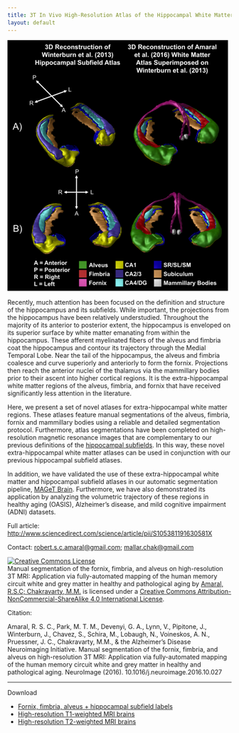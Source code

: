 ```yaml
---
title: 3T In Vivo High-Resolution Atlas of the Hippocampal White Matter
layout: default
---
```

![Amaral Atlas Figure](/images/amaral_atlas_figure.png "Amaral Atlas Figure")

Recently, much attention has been focused on the definition and structure of the hippocampus and its subfields.  While important, the projections from the hippocampus have been relatively understudied.  Throughout the majority of its anterior to posterior extent, the hippocampus is enveloped on its superior surface by white matter emanating from within the hippocampus.  These afferent myelinated fibers of the alveus and fimbria coat the hippocampus and contour its trajectory through the Medial Temporal Lobe.  Near the tail of the hippocampus, the alveus and fimbria coalesce and curve superiorly and anteriorly to form the fornix.  Projections then reach the anterior nuclei of the thalamus via the mammillary bodies prior to their ascent into higher cortical regions.  It is the extra-hippocampal white matter regions of the alveus, fimbria, and fornix that have received significantly less attention in the literature.

Here, we present a set of novel atlases for extra-hippocampal white matter regions.  These atlases feature manual segmentations of the alveus, fimbria, fornix and mammillary bodies using a reliable and detailed segmentation protocol.  Furthermore, atlas segmentations have been completed on high-resolution magnetic resonance images that are complementary to our previous definitions of the [hippocampal subfields]( http://cobralab.ca/atlases/Hippocampus-subfields/).  In this way, these novel extra-hippocampal white matter atlases can be used in conjunction with our previous hippocampal subfield atlases.

In addition, we have validated the use of these extra-hippocampal white matter and hippocampal subfield atlases in our automatic segmentation pipeline, [MAGeT Brain](http://cobralab.ca/software/MAGeTbrain/).  Furthermore, we have also demonstrated its application by analyzing the volumetric trajectory of these regions in healthy aging (OASIS), Alzheimer’s disease, and mild cognitive impairment (ADNI) datasets.

Full article: http://www.sciencedirect.com/science/article/pii/S105381191630581X

Contact: robert.s.c.amaral@gmail.com; mallar.chak@gmail.com

<a rel="license" href="http://creativecommons.org/licenses/by-nc-sa/4.0/"><img alt="Creative Commons License" style="border-width:0" src="https://i.creativecommons.org/l/by-nc-sa/4.0/88x31.png" /></a><br /><span xmlns:dct="http://purl.org/dc/terms/" href="http://purl.org/dc/dcmitype/StillImage" property="dct:title" rel="dct:type">Manual segmentation of the fornix, fimbria, and alveus on high-resolution 3T MRI: Application via fully-automated mapping of the human memory circuit white and grey matter in healthy and pathological aging</span> by <a xmlns:cc="http://creativecommons.org/ns#" href="http://cobralab.ca/Hippocampus-whitematter" property="cc:attributionName" rel="cc:attributionURL">Amaral, R.S.C; Chakravarty, M.M.</a> is licensed under a <a rel="license" href="http://creativecommons.org/licenses/by-nc-sa/4.0/">Creative Commons Attribution-NonCommercial-ShareAlike 4.0 International License</a>.

Citation:

Amaral, R. S. C., Park, M. T. M., Devenyi, G. A., Lynn, V., Pipitone, J., Winterburn, J., Chavez, S., Schira, M., Lobaugh, N., Voineskos, A. N., Pruessner, J. C., Chakravarty, M.M., & the Alzheimer’s Disease Neuroimaging Initiative.  Manual segmentation of the fornix, fimbria, and alveus on high-resolution 3T MRI: Application via fully-automated mapping of the human memory circuit white and grey matter in healthy and pathological aging. NeuroImage (2016). 10.1016/j.neuroimage.2016.10.027

________________________________________

Download
  - [Fornix, fimbria, alveus + hippocampal subfield labels](https://github.com/cobralab/atlases) 
  - [High-resolution T1-weighted MRI brains](http://cobralab.net/files/brains_t1.tar.bz2)
  - [High-resolution T2-weighted MRI brains](http://cobralab.net/files/brains_t2.tar.bz2)
